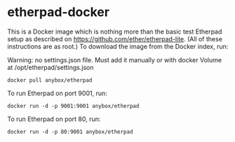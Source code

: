 etherpad-docker
===============

This is a Docker image which is nothing more than the basic test Etherpad setup as described on https://github.com/ether/etherpad-lite.
(All of these instructions are as root.) To download the image from the Docker index, run:

Warning: no settings.json file. Must add it manually or with docker Volume at /opt/etherpad/settings.json

`docker pull anybox/etherpad`

To run Etherpad on port 9001, run:

`docker run -d -p 9001:9001 anybox/etherpad`

To run Etherpad on port 80, run:

`docker run -d -p 80:9001 anybox/etherpad`

